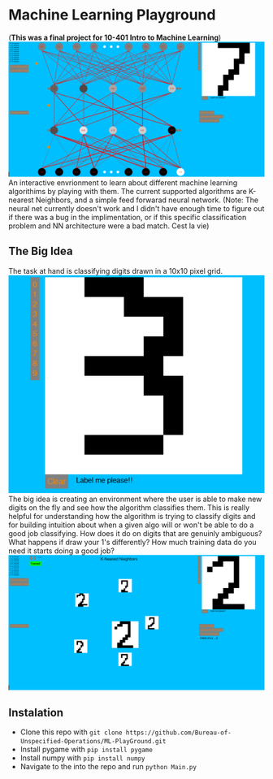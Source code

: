 # Machine Learning Playground
(**This was a final project for 10-401 Intro to Machine Learning**)
![](ml_playground.png)
An interactive envrionment to learn about different machine learning algorithims by playing with them. The current supported algorithms are K-nearest Neighbors, and a simple feed forwarad neural network.
(Note: The neural net currently doesn't work and I didn't have enough time to figure out if there was a bug in the implimentation, or if this specific classification problem and NN architecture were a bad match. Cest la vie)

## The Big Idea
The task at hand is classifying digits drawn in a 10x10 pixel grid. 
![](ml_play_3.png)
The big idea is creating an environment where the user is able to make new digits on the fly and see how the algorithm classifies them. This is really helpful for understanding how the algorithm is trying to classify digits and for building intuition about when a given algo will or won't be able to do a good job classifying. How does it do on digits that are genuinly ambiguous? What happens if draw your 1's differently? How much training data do you need it starts doing a good job?
![](ml_play_k.png)

## Instalation
* Clone this repo with `git clone https://github.com/Bureau-of-Unspecified-Operations/ML-PlayGround.git`
* Install pygame with `pip install pygame`
* Install numpy with `pip install numpy`
* Navigate to the into the repo and run `python Main.py`
